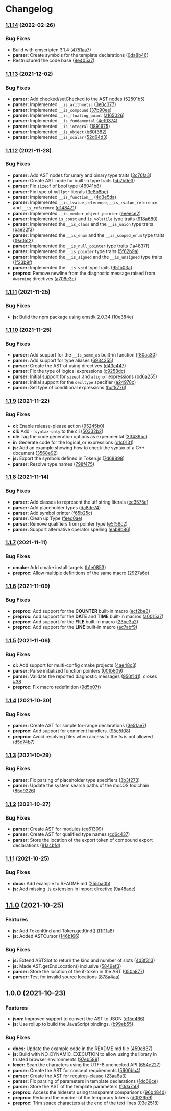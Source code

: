 # Changelog

### [1.1.14](https://www.github.com/robertoraggi/cplusplus/compare/v1.1.13...v1.1.14) (2022-02-26)


### Bug Fixes

* Build with emscripten 3.1.4 ([4751aa7](https://www.github.com/robertoraggi/cplusplus/commit/4751aa7cd056dede1246835a433bcf7edbc9dc2e))
* **parser:** Create symbols for the template declarations ([0da8b46](https://www.github.com/robertoraggi/cplusplus/commit/0da8b461c4b0dd8ef8b5a9c7a43be9388a051ee0))
* Restructured the code base ([9e405a7](https://www.github.com/robertoraggi/cplusplus/commit/9e405a7a9e742566ac3e3695ebe092b37ff8252c))

### [1.1.13](https://www.github.com/robertoraggi/cplusplus/compare/v1.1.12...v1.1.13) (2021-12-02)


### Bug Fixes

* **parser:** Add checked/setChecked to the AST nodes ([52501b5](https://www.github.com/robertoraggi/cplusplus/commit/52501b548d1d7eeba1381007ce4eb43d7eef6025))
* **parser:** Implemented `__is_arithmetic` ([3e0c377](https://www.github.com/robertoraggi/cplusplus/commit/3e0c377ac3ef3c90fbf022c32fc4cac868a851ff))
* **parser:** Implemented `__is_compound` ([37b90ee](https://www.github.com/robertoraggi/cplusplus/commit/37b90ee794c336070ebbb5927f9897c11e2f701a))
* **parser:** Implemented `__is_floating_point` ([a165026](https://www.github.com/robertoraggi/cplusplus/commit/a1650269ee89d31faaf4b3be8c1712b3008a3004))
* **parser:** Implemented `__is_fundamental` ([4ef0374](https://www.github.com/robertoraggi/cplusplus/commit/4ef03745022e51ed51eded17e79667af38d215a3))
* **parser:** Implemented `__is_integral` ([1891675](https://www.github.com/robertoraggi/cplusplus/commit/1891675a8b3cbd29948a1b8094313adb18ecb67a))
* **parser:** Implemented `__is_object` ([b60f382](https://www.github.com/robertoraggi/cplusplus/commit/b60f382d4d484a02247ed71885eed551cecbe19d))
* **parser:** Implemented `__is_scalar` ([52d64d3](https://www.github.com/robertoraggi/cplusplus/commit/52d64d36572eea0d5c117c7561ee302dbf90ade7))

### [1.1.12](https://www.github.com/robertoraggi/cplusplus/compare/v1.1.11...v1.1.12) (2021-11-28)


### Bug Fixes

* **parser:** Add AST nodes for unary and binary type traits ([3c76fa3](https://www.github.com/robertoraggi/cplusplus/commit/3c76fa328fa40dbc454bb169892371d94708b1f3))
* **parser:** Create AST node for built-in type traits ([5b7b0e3](https://www.github.com/robertoraggi/cplusplus/commit/5b7b0e39e6fe2c2a7317664910b9db731e8b43d4))
* **parser:** Fix `sizeof` of bool type ([46041b8](https://www.github.com/robertoraggi/cplusplus/commit/46041b860c9d81d0c6e6b4da8787d8cb0b570181))
* **parser:** Fix type of `nullptr` literals ([3e8b8be](https://www.github.com/robertoraggi/cplusplus/commit/3e8b8bedcd579dcb0129b778ed9b4d784ded7520))
* **parser:** Implemented `__is_function__` ([4d3e5da](https://www.github.com/robertoraggi/cplusplus/commit/4d3e5dab37563fa66b948f057757d28d54a077e4))
* **parser:** Implemented `__is_lvalue_reference`, `__is_rvalue_reference` and `__is_reference` ([d148471](https://www.github.com/robertoraggi/cplusplus/commit/d1484710aa049178b525d5af3b3a3c26eafc4bb3))
* **parser:** Implemented `__is_member_object_pointer` ([eeeece2](https://www.github.com/robertoraggi/cplusplus/commit/eeeece243072abf804290657edacc639b1e1c378))
* **parser:** Implemented `is_const` and `is_volatile` type traits ([918a680](https://www.github.com/robertoraggi/cplusplus/commit/918a680e6b94fce7d5e423b24a8162370be7c135))
* **parser:** Implemented the `__is_class` and the `__is_union` type traits ([bae22f3](https://www.github.com/robertoraggi/cplusplus/commit/bae22f39047f76a931ce79e7dffc92af8e65465b))
* **parser:** Implemented the `__is_enum` and the `__is_scoped_enum` type traits ([f9a05f2](https://www.github.com/robertoraggi/cplusplus/commit/f9a05f26b9df8441486451acf49fd816d55673f5))
* **parser:** Implemented the `__is_null_pointer` type traits ([1a4837f](https://www.github.com/robertoraggi/cplusplus/commit/1a4837f70a22e46f00a3bb689df5fa4cd043a987))
* **parser:** Implemented the `__is_pointer` type traits ([5f62b9a](https://www.github.com/robertoraggi/cplusplus/commit/5f62b9ab92eee196b777591bc9b58d9365c4ce32))
* **parser:** Implemented the `__is_signed` and the `__is_unsigned` type traits ([1f23b9f](https://www.github.com/robertoraggi/cplusplus/commit/1f23b9fece1d8b623e390bc792589fd68f95927e))
* **parser:** Implemented the `__is_void` type traits ([951b03a](https://www.github.com/robertoraggi/cplusplus/commit/951b03a7cbcfc8a8b55aa595835c037fe24c0a62))
* **preproc:** Remove newline from the diagnostic message raised from `#warning` directives ([a708e3c](https://www.github.com/robertoraggi/cplusplus/commit/a708e3c41a07a402112ba92e1cbcd8b68ea2f387))

### [1.1.11](https://www.github.com/robertoraggi/cplusplus/compare/v1.1.10...v1.1.11) (2021-11-25)


### Bug Fixes

* **js:** Build the npm package using emsdk 2.0.34 ([10e384e](https://www.github.com/robertoraggi/cplusplus/commit/10e384e2c2bf32a18711602a427abaa9f3c6a2d0))

### [1.1.10](https://www.github.com/robertoraggi/cplusplus/compare/v1.1.9...v1.1.10) (2021-11-25)


### Bug Fixes

* **parser:** Add support for the `__is_same_as` built-in function ([f80aa30](https://www.github.com/robertoraggi/cplusplus/commit/f80aa30db5cdbfbe6d5949e3d9c13218bb78e55a))
* **parser:** Add support for type aliases ([6934355](https://www.github.com/robertoraggi/cplusplus/commit/69343553df13ebcfb9a30743841ff0ea5a91d719))
* **parser:** Create the AST of using directives ([d43c447](https://www.github.com/robertoraggi/cplusplus/commit/d43c44731eb85898fefd1065afaefeb918a1716d))
* **parser:** Fix the type of logical expressions ([c9258dc](https://www.github.com/robertoraggi/cplusplus/commit/c9258dc82dcb88ef0f5d0002f0b75e48b8223f5e))
* **parser:** Initial support for `sizeof` and `alignof` expressions ([bd6a255](https://www.github.com/robertoraggi/cplusplus/commit/bd6a255ea7d93a535ad2a0fbe19710b2624b7fd7))
* **parser:** Initial support for the `decltype` specifier ([a24978c](https://www.github.com/robertoraggi/cplusplus/commit/a24978c4c62eef88bfe557383f4e26de3464b324))
* **parser:** Set type of conditional expressions ([bcf8776](https://www.github.com/robertoraggi/cplusplus/commit/bcf877687a087bf68cda4a26f787d4a07bc22bcf))

### [1.1.9](https://www.github.com/robertoraggi/cplusplus/compare/v1.1.8...v1.1.9) (2021-11-22)


### Bug Fixes

* **ci:** Enable release-please action ([95245b0](https://www.github.com/robertoraggi/cplusplus/commit/95245b057cc3399b09cc21ef3c18aa83b5956aef))
* **cli:** Add `-fsyntax-only` to the cli ([50332b2](https://www.github.com/robertoraggi/cplusplus/commit/50332b2f90d32b19bfe1ecc421cc628c51be839e))
* **cli:** Tag the code generation options as experimental ([33439bc](https://www.github.com/robertoraggi/cplusplus/commit/33439bc3b67e1323feb7ac4d61ac67cf58afbb16))
* **ir:** Generate code for the logical_or expressions ([c1c0131](https://www.github.com/robertoraggi/cplusplus/commit/c1c013185a08e01c849e7201efc922b00a15773c))
* **js:** Add an example showing how to check the syntax of a C++ document ([3568e92](https://www.github.com/robertoraggi/cplusplus/commit/3568e92b1097de24a79604ac3d58b8c1768d5eae))
* **js:** Export the symbols defined in Token.js ([7d68898](https://www.github.com/robertoraggi/cplusplus/commit/7d68898984e846949b65bf813d9e914c2a3c1597))
* **parser:** Resolve type names ([798f475](https://www.github.com/robertoraggi/cplusplus/commit/798f475a91d0c54cebabb052851357505f09b223))

### [1.1.8](https://www.github.com/robertoraggi/cplusplus/compare/v1.1.7...v1.1.8) (2021-11-14)


### Bug Fixes

* **parser:** Add classes to represent the utf string literals ([ec3575e](https://www.github.com/robertoraggi/cplusplus/commit/ec3575e082598d6c739a9ffe94e33c5f06253d26))
* **parser:** Add placeholder types ([da8de74](https://www.github.com/robertoraggi/cplusplus/commit/da8de7437a38a706f911babe24c0e791cf61b924))
* **parser:** Add symbol printer ([f65b25c](https://www.github.com/robertoraggi/cplusplus/commit/f65b25ccfc5000f135b3cee2cb37af4783ed121d))
* **parser:** Clean up Type ([feed0ae](https://www.github.com/robertoraggi/cplusplus/commit/feed0ae3dda1b333cfe4b168d08c89377b2c2a4f))
* **parser:** Remove qualifiers from pointer type ([e5f56c2](https://www.github.com/robertoraggi/cplusplus/commit/e5f56c28ab97b4e834d6cd0cb969c41d90a77655))
* **parser:** Support alternative operator spelling ([eab8b86](https://www.github.com/robertoraggi/cplusplus/commit/eab8b86189d2274ff168e66a513dc563e4030557))

### [1.1.7](https://www.github.com/robertoraggi/cplusplus/compare/v1.1.6...v1.1.7) (2021-11-11)


### Bug Fixes

* **cmake:** Add cmake install targets ([b1e0853](https://www.github.com/robertoraggi/cplusplus/commit/b1e08535a013b0c16d6cc062a5f9dcbc33339701))
* **preproc:** Allow multiple definitions of the same macro ([2927a6e](https://www.github.com/robertoraggi/cplusplus/commit/2927a6e4dea375eed5bc841b4783ef245ace7996))

### [1.1.6](https://www.github.com/robertoraggi/cplusplus/compare/v1.1.5...v1.1.6) (2021-11-09)


### Bug Fixes

* **preproc:** Add support for the __COUNTER__ built-in macro ([ecf2be8](https://www.github.com/robertoraggi/cplusplus/commit/ecf2be861146a48c02d6e4be68a984053756ef2c))
* **preproc:** Add support for the __DATE__ and __TIME__ built-in macros ([a0015a7](https://www.github.com/robertoraggi/cplusplus/commit/a0015a7dc146b2d4abe935031881f26ebc619e08))
* **preproc:** Add support for the __FILE__ built-in macro ([23be3a2](https://www.github.com/robertoraggi/cplusplus/commit/23be3a2b85b2f69f4de6a85da64e1e7658ac4250))
* **preproc:** Add support for the __LINE__ built-in macro ([ac7abf9](https://www.github.com/robertoraggi/cplusplus/commit/ac7abf9b0eab60c9c393f6d150b246db96840538))

### [1.1.5](https://www.github.com/robertoraggi/cplusplus/compare/v1.1.4...v1.1.5) (2021-11-06)


### Bug Fixes

* **ci:** Add support for multi-config cmake projects ([4ae48c3](https://www.github.com/robertoraggi/cplusplus/commit/4ae48c3dbb07f6388685ebe9711a0e1e29db716d))
* **parser:** Parse initialized function pointers ([00fb809](https://www.github.com/robertoraggi/cplusplus/commit/00fb809d2fb6d830da505789225e727a38de2df8))
* **parser:** Validate the reported diagnostic messages ([950f1d1](https://www.github.com/robertoraggi/cplusplus/commit/950f1d1ded9b460d6907ffb4e4c3549b4a999c0b)), closes [#38](https://www.github.com/robertoraggi/cplusplus/issues/38)
* **preproc:** Fix macro redefinition ([9d5b07f](https://www.github.com/robertoraggi/cplusplus/commit/9d5b07f6f0384e467bfa8c21510d860abec4aede))

### [1.1.4](https://www.github.com/robertoraggi/cplusplus/compare/v1.1.3...v1.1.4) (2021-10-30)


### Bug Fixes

* **parser:** Create AST for simple for-range declarations ([3e51ae7](https://www.github.com/robertoraggi/cplusplus/commit/3e51ae74215bc7a39bfa07c0f7ca9043578acad1))
* **preproc:** Add support for comment handlers. ([95c5f08](https://www.github.com/robertoraggi/cplusplus/commit/95c5f086bfab9b127be4ae1937c0264891a0dbff))
* **preproc:** Avoid resolving files when access to the fs is not allowed ([d5d74b7](https://www.github.com/robertoraggi/cplusplus/commit/d5d74b71bf33604113214e809ae9a52b94c2dae5))

### [1.1.3](https://www.github.com/robertoraggi/cplusplus/compare/v1.1.2...v1.1.3) (2021-10-29)


### Bug Fixes

* **parser:** Fix parsing of placeholder type specifiers ([3b3f273](https://www.github.com/robertoraggi/cplusplus/commit/3b3f273108faf7e463390e13f1460fe83e0d1f6f))
* **parser:** Update the system search paths of the mocOS toolchain ([85d9226](https://www.github.com/robertoraggi/cplusplus/commit/85d92268b02e92d1016fa37d44713bee7677cfef))

### [1.1.2](https://www.github.com/robertoraggi/cplusplus/compare/v1.1.1...v1.1.2) (2021-10-27)


### Bug Fixes

* **parser:** Create AST for modules ([ce61309](https://www.github.com/robertoraggi/cplusplus/commit/ce6130902314e36773cd67007b9e284929235a9d))
* **parser:** Create AST for qualified type names ([cd6c437](https://www.github.com/robertoraggi/cplusplus/commit/cd6c4373eea614c85747b8200f495a0171a9fed4))
* **parser:** Store the location of the export token of compound export declarations ([81a4bfd](https://www.github.com/robertoraggi/cplusplus/commit/81a4bfd11ef69e43d397ba580fc6b5f26778f0a1))

### [1.1.1](https://www.github.com/robertoraggi/cplusplus/compare/v1.1.0...v1.1.1) (2021-10-25)


### Bug Fixes

* **docs:** Add example to README.md ([255ba0b](https://www.github.com/robertoraggi/cplusplus/commit/255ba0b87eb209d93957b6b852ce3bb595a85e4e))
* **js:** Add missing .js extension in import directive ([9a48ade](https://www.github.com/robertoraggi/cplusplus/commit/9a48adeefa374084ecc34e9c1d7f070c38504ddc))

## [1.1.0](https://www.github.com/robertoraggi/cplusplus/compare/v1.0.0...v1.1.0) (2021-10-25)


### Features

* **js:** Add TokenKind and Token.getKind() ([f1f11a8](https://www.github.com/robertoraggi/cplusplus/commit/f1f11a8d442e8f489a826f5540ccdeeac96567f4))
* **js:** Added ASTCursor ([146b166](https://www.github.com/robertoraggi/cplusplus/commit/146b166aa886e0b5468e4314bee75f3541d1272a))


### Bug Fixes

* **js:** Extend ASTSlot to return the kind and number of slots ([4d3f313](https://www.github.com/robertoraggi/cplusplus/commit/4d3f3134b795dc44d72efedc8cb2a4105b40f2a6))
* **js:** Made AST.getEndLocation() inclusive ([5849ef3](https://www.github.com/robertoraggi/cplusplus/commit/5849ef39579ea2adea6b3bd3bdc76f6574768d74))
* **parser:** Store the location of the if-token in the AST ([050a877](https://www.github.com/robertoraggi/cplusplus/commit/050a87794c6954946132fe4d7bd0ae2bdd0b4d1e))
* **parser:** Test for invalid source locations ([878a4aa](https://www.github.com/robertoraggi/cplusplus/commit/878a4aaedc68e74d2b2bd4f92f018a32e314489c))

## 1.0.0 (2021-10-23)


### Features

* **json:** Improved support to convert the AST to JSON ([d15d466](https://www.github.com/robertoraggi/cplusplus/commit/d15d4669629a7cc0347ea7ed60697b55cbd44523))
* **js:** Use rollup to build the JavaScript bindings. ([b99eb55](https://www.github.com/robertoraggi/cplusplus/commit/b99eb5570c2551302a1488d8b85e26ba29bb4bfc))


### Bug Fixes

* **docs:** Update the example code in the README.md file ([459e837](https://www.github.com/robertoraggi/cplusplus/commit/459e83795b3bee552f192792e5126c7efa74a9c2))
* **js:** Build with NO_DYNAMIC_EXECUTION to allow using the library in trusted browser environments ([97eb589](https://www.github.com/robertoraggi/cplusplus/commit/97eb5899d93e582a9c0b42e70a58fc87af45142e))
* **lexer:** Scan the characters using the UTF-8 unchecked API ([654e227](https://www.github.com/robertoraggi/cplusplus/commit/654e2275cec722517fc9bd72324bd3f7c45baf51))
* **parser:** Create the AST for concept requirements ([5600bb4](https://www.github.com/robertoraggi/cplusplus/commit/5600bb4ec47b8e3a3f6a28ebc4d9474c85ebc849))
* **parser:** Create the AST for requires-clause ([23aa6a3](https://www.github.com/robertoraggi/cplusplus/commit/23aa6a3cf0f6b0dcee81a714b085a1f340ee6b43))
* **parser:** Fix parsing of parameters in template declarations ([1dc66ce](https://www.github.com/robertoraggi/cplusplus/commit/1dc66cea50922c637870555fca6e71b47b3f33e0))
* **parser:** Store the AST of the template parameters ([f0da7a0](https://www.github.com/robertoraggi/cplusplus/commit/f0da7a0146f69aabff04635a5c8c0edcd4ce4e5b))
* **preproc:** Access the hidesets using transparent comparisons ([96b484d](https://www.github.com/robertoraggi/cplusplus/commit/96b484d578f21be9b930ce765cfb7368beb3cb39))
* **preproc:** Reduced the number of the temporary tokens ([d092959](https://www.github.com/robertoraggi/cplusplus/commit/d092959ab9964b72aff8ace8da8b7e456369498d))
* **preproc:** Trim space characters at the end of the text lines ([03e2518](https://www.github.com/robertoraggi/cplusplus/commit/03e25183ebdb8c10958fff1a7426ec717084762a))
